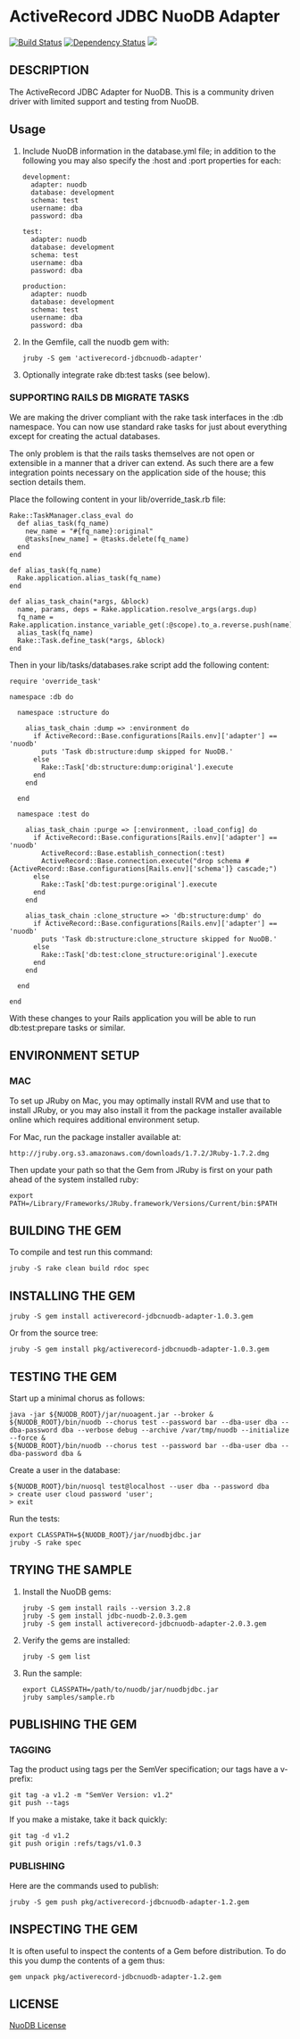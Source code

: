# ActiveRecord JDBC NuoDB Adapter 

[<img src="https://travis-ci.org/nuodb/activerecord-jdbcnuodb-adapter.png?branch=master" alt="Build Status"/>](http://travis-ci.org/nuodb/activerecord-jdbcnuodb-adapter)
[<img src="https://gemnasium.com/nuodb/activerecord-jdbcnuodb-adapter.png?travis" alt="Dependency Status" />](https://gemnasium.com/nuodb/activerecord-jdbcnuodb-adapter)
[<img src="https://codeclimate.com/github/nuodb/activerecord-jdbcnuodb-adapter.png"/>](https://codeclimate.com/github/nuodb/activerecord-jdbcnuodb-adapter)

## DESCRIPTION

The ActiveRecord JDBC Adapter for NuoDB. This is a community driven driver with limited support and testing from NuoDB.

## Usage

1.  Include NuoDB information in the database.yml file; in addition to the
    following you may also specify the :host and :port properties for each:

        development:
          adapter: nuodb
          database: development
          schema: test
          username: dba
          password: dba

        test:
          adapter: nuodb
          database: development
          schema: test
          username: dba
          password: dba

        production:
          adapter: nuodb
          database: development
          schema: test
          username: dba
          password: dba

2.  In the Gemfile, call the nuodb gem with:

        jruby -S gem 'activerecord-jdbcnuodb-adapter'

3.  Optionally integrate rake db:test tasks (see below).


### SUPPORTING RAILS DB MIGRATE TASKS

We are making the driver compliant with the rake task interfaces in the :db
namespace. You can now use standard rake tasks for just about everything
except for creating the actual databases.

The only problem is that the rails tasks themselves are not open or extensible
in a manner that a driver can extend. As such there are a few integration
points necessary on the application side of the house; this section details
them.

Place the following content in your lib/override_task.rb file:

    Rake::TaskManager.class_eval do
      def alias_task(fq_name)
        new_name = "#{fq_name}:original"
        @tasks[new_name] = @tasks.delete(fq_name)
      end
    end

    def alias_task(fq_name)
      Rake.application.alias_task(fq_name)
    end

    def alias_task_chain(*args, &block)
      name, params, deps = Rake.application.resolve_args(args.dup)
      fq_name = Rake.application.instance_variable_get(:@scope).to_a.reverse.push(name).join(':')
      alias_task(fq_name)
      Rake::Task.define_task(*args, &block)
    end

Then in your lib/tasks/databases.rake script add the following content:

    require 'override_task'

    namespace :db do

      namespace :structure do

        alias_task_chain :dump => :environment do
          if ActiveRecord::Base.configurations[Rails.env]['adapter'] == 'nuodb'
            puts 'Task db:structure:dump skipped for NuoDB.'
          else
            Rake::Task['db:structure:dump:original'].execute
          end
        end

      end

      namespace :test do

        alias_task_chain :purge => [:environment, :load_config] do
          if ActiveRecord::Base.configurations[Rails.env]['adapter'] == 'nuodb'
            ActiveRecord::Base.establish_connection(:test)
            ActiveRecord::Base.connection.execute("drop schema #{ActiveRecord::Base.configurations[Rails.env]['schema']} cascade;")
          else
            Rake::Task['db:test:purge:original'].execute
          end
        end

        alias_task_chain :clone_structure => 'db:structure:dump' do
          if ActiveRecord::Base.configurations[Rails.env]['adapter'] == 'nuodb'
            puts 'Task db:structure:clone_structure skipped for NuoDB.'
          else
            Rake::Task['db:test:clone_structure:original'].execute
          end
        end

      end

    end

With these changes to your Rails application you will be able to run
db:test:prepare tasks or similar.

## ENVIRONMENT SETUP

### MAC

To set up JRuby on Mac, you may optimally install RVM and use that to install
JRuby, or you may also install it from the package installer available online
which requires additional environment setup.

For Mac, run the package installer available at:

    http://jruby.org.s3.amazonaws.com/downloads/1.7.2/JRuby-1.7.2.dmg

Then update your path so that the Gem from JRuby is first on your path ahead
of the system installed ruby:

    export PATH=/Library/Frameworks/JRuby.framework/Versions/Current/bin:$PATH

## BUILDING THE GEM

To compile and test run this command:

    jruby -S rake clean build rdoc spec

## INSTALLING THE GEM

    jruby -S gem install activerecord-jdbcnuodb-adapter-1.0.3.gem

Or from the source tree:

    jruby -S gem install pkg/activerecord-jdbcnuodb-adapter-1.0.3.gem

## TESTING THE GEM

Start up a minimal chorus as follows:

    java -jar ${NUODB_ROOT}/jar/nuoagent.jar --broker &
    ${NUODB_ROOT}/bin/nuodb --chorus test --password bar --dba-user dba --dba-password dba --verbose debug --archive /var/tmp/nuodb --initialize --force &
    ${NUODB_ROOT}/bin/nuodb --chorus test --password bar --dba-user dba --dba-password dba &

Create a user in the database:

    ${NUODB_ROOT}/bin/nuosql test@localhost --user dba --password dba
    > create user cloud password 'user';
    > exit

Run the tests:

    export CLASSPATH=${NUODB_ROOT}/jar/nuodbjdbc.jar
    jruby -S rake spec

## TRYING THE SAMPLE

1.  Install the NuoDB gems:

        jruby -S gem install rails --version 3.2.8
        jruby -S gem install jdbc-nuodb-2.0.3.gem
        jruby -S gem install activerecord-jdbcnuodb-adapter-2.0.3.gem

2.  Verify the gems are installed:

        jruby -S gem list

3.  Run the sample:

        export CLASSPATH=/path/to/nuodb/jar/nuodbjdbc.jar
        jruby samples/sample.rb


## PUBLISHING THE GEM

### TAGGING

Tag the product using tags per the SemVer specification; our tags have a
v-prefix:

    git tag -a v1.2 -m "SemVer Version: v1.2"
    git push --tags

If you make a mistake, take it back quickly:

    git tag -d v1.2
    git push origin :refs/tags/v1.0.3

### PUBLISHING

Here are the commands used to publish:

    jruby -S gem push pkg/activerecord-jdbcnuodb-adapter-1.2.gem

## INSPECTING THE GEM

It is often useful to inspect the contents of a Gem before distribution. To do
this you dump the contents of a gem thus:

    gem unpack pkg/activerecord-jdbcnuodb-adapter-1.2.gem

## LICENSE

[NuoDB License](https://github.com/nuodb//blob/master/LICENSE)

